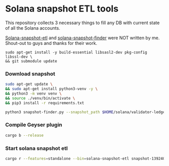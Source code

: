 # Solana snapshot ETL tools
This repository collects 3 necessary things to fill any DB with current state of all the Solana accounts.

[Solana-snapshot-etl](https://github.com/terorie/solana-snapshot-etl) and [solana-snapshot-finder](https://github.com/c29r3/solana-snapshot-finder) were NOT written by me. Shout-out to guys and thanks for their work.

```
sudo apt-get install -y build-essential libsasl2-dev pkg-config libssl-dev \
&& git submodule update
```

### Download snapshot
```bash
sudo apt-get update \
&& sudo apt-get install python3-venv -y \
&& python3 -m venv venv \
&& source ./venv/bin/activate \
&& pip3 install -r requirements.txt
```

```bash
python3 snapshot-finder.py --snapshot_path $HOME/solana/validator-ledger
```

### Compile Geyser plugin
```bash
cargo b --release
```

### Start solana snapshot etl
```bash
cargo r --features=standalone --bin=solana-snapshot-etl snapshot-139240745-*.tar.zst --geyser geyser-conf.json
```